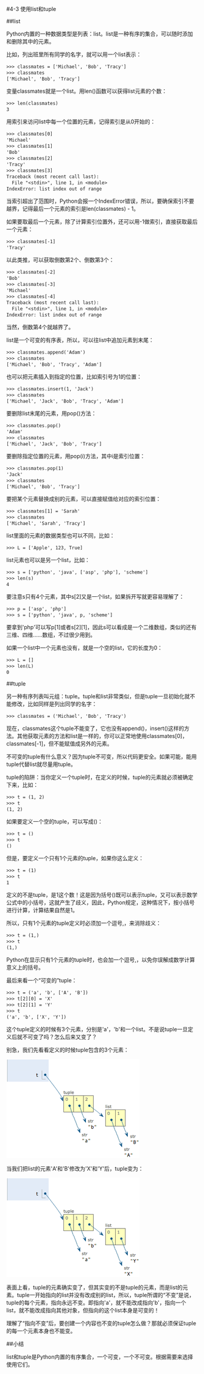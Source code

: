 #4-3 使用list和tuple

##list

Python内置的一种数据类型是列表：list。list是一种有序的集合，可以随时添加和删除其中的元素。

比如，列出班里所有同学的名字，就可以用一个list表示：

	>>> classmates = ['Michael', 'Bob', 'Tracy']
	>>> classmates
	['Michael', 'Bob', 'Tracy']
变量classmates就是一个list。用len()函数可以获得list元素的个数：

	>>> len(classmates)
	3
用索引来访问list中每一个位置的元素，记得索引是从0开始的：

	>>> classmates[0]
	'Michael'
	>>> classmates[1]
	'Bob'
	>>> classmates[2]
	'Tracy'
	>>> classmates[3]
	Traceback (most recent call last):
	  File "<stdin>", line 1, in <module>
	IndexError: list index out of range
当索引超出了范围时，Python会报一个IndexError错误，所以，要确保索引不要越界，记得最后一个元素的索引是len(classmates) - 1。

如果要取最后一个元素，除了计算索引位置外，还可以用-1做索引，直接获取最后一个元素：

	>>> classmates[-1]
	'Tracy'
以此类推，可以获取倒数第2个、倒数第3个：

	>>> classmates[-2]
	'Bob'
	>>> classmates[-3]
	'Michael'
	>>> classmates[-4]
	Traceback (most recent call last):
	  File "<stdin>", line 1, in <module>
	IndexError: list index out of range
当然，倒数第4个就越界了。

list是一个可变的有序表，所以，可以往list中追加元素到末尾：

	>>> classmates.append('Adam')
	>>> classmates
	['Michael', 'Bob', 'Tracy', 'Adam']
也可以把元素插入到指定的位置，比如索引号为1的位置：

	>>> classmates.insert(1, 'Jack')
	>>> classmates
	['Michael', 'Jack', 'Bob', 'Tracy', 'Adam']
要删除list末尾的元素，用pop()方法：

	>>> classmates.pop()
	'Adam'
	>>> classmates
	['Michael', 'Jack', 'Bob', 'Tracy']
要删除指定位置的元素，用pop(i)方法，其中i是索引位置：

	>>> classmates.pop(1)
	'Jack'
	>>> classmates
	['Michael', 'Bob', 'Tracy']
要把某个元素替换成别的元素，可以直接赋值给对应的索引位置：

	>>> classmates[1] = 'Sarah'
	>>> classmates
	['Michael', 'Sarah', 'Tracy']
list里面的元素的数据类型也可以不同，比如：

	>>> L = ['Apple', 123, True]
list元素也可以是另一个list，比如：

	>>> s = ['python', 'java', ['asp', 'php'], 'scheme']
	>>> len(s)
	4
要注意s只有4个元素，其中s[2]又是一个list，如果拆开写就更容易理解了：

	>>> p = ['asp', 'php']
	>>> s = ['python', 'java', p, 'scheme']
要拿到'php'可以写p[1]或者s[2][1]，因此s可以看成是一个二维数组，类似的还有三维、四维……数组，不过很少用到。

如果一个list中一个元素也没有，就是一个空的list，它的长度为0：

	>>> L = []
	>>> len(L)
	0
##tuple

另一种有序列表叫元组：tuple。tuple和list非常类似，但是tuple一旦初始化就不能修改，比如同样是列出同学的名字：

	>>> classmates = ('Michael', 'Bob', 'Tracy')
现在，classmates这个tuple不能变了，它也没有append()，insert()这样的方法。其他获取元素的方法和list是一样的，你可以正常地使用classmates[0]，classmates[-1]，但不能赋值成另外的元素。

不可变的tuple有什么意义？因为tuple不可变，所以代码更安全。如果可能，能用tuple代替list就尽量用tuple。

tuple的陷阱：当你定义一个tuple时，在定义的时候，tuple的元素就必须被确定下来，比如：

	>>> t = (1, 2)
	>>> t
	(1, 2)
如果要定义一个空的tuple，可以写成()：

	>>> t = ()
	>>> t
	()
但是，要定义一个只有1个元素的tuple，如果你这么定义：

	>>> t = (1)
	>>> t
	1
定义的不是tuple，是1这个数！这是因为括号()既可以表示tuple，又可以表示数学公式中的小括号，这就产生了歧义，因此，Python规定，这种情况下，按小括号进行计算，计算结果自然是1。

所以，只有1个元素的tuple定义时必须加一个逗号,，来消除歧义：

	>>> t = (1,)
	>>> t
	(1,)
Python在显示只有1个元素的tuple时，也会加一个逗号,，以免你误解成数学计算意义上的括号。

最后来看一个“可变的”tuple：

	>>> t = ('a', 'b', ['A', 'B'])
	>>> t[2][0] = 'X'
	>>> t[2][1] = 'Y'
	>>> t
	('a', 'b', ['X', 'Y'])
这个tuple定义的时候有3个元素，分别是'a'，'b'和一个list。不是说tuple一旦定义后就不可变了吗？怎么后来又变了？

别急，我们先看看定义的时候tuple包含的3个元素：

![tuple-0](../image/chapter4/4-3-1.jpg)

当我们把list的元素'A'和'B'修改为'X'和'Y'后，tuple变为：

![tuple-1](../image/chapter4/4-3-2.jpg)

表面上看，tuple的元素确实变了，但其实变的不是tuple的元素，而是list的元素。tuple一开始指向的list并没有改成别的list，所以，tuple所谓的“不变”是说，tuple的每个元素，指向永远不变。即指向'a'，就不能改成指向'b'，指向一个list，就不能改成指向其他对象，但指向的这个list本身是可变的！

理解了“指向不变”后，要创建一个内容也不变的tuple怎么做？那就必须保证tuple的每一个元素本身也不能变。

##小结

list和tuple是Python内置的有序集合，一个可变，一个不可变。根据需要来选择使用它们。